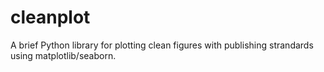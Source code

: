# cleanplot
A brief Python library for plotting clean figures with publishing strandards using matplotlib/seaborn.
